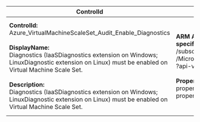 | ControlId | Dependent Azure API(s) and Properties | Control Spec |
|-----------|-------------------------------------|------------------|
| <b>ControlId:</b><br>Azure_VirtualMachineScaleSet_Audit_Enable_Diagnostics<br><br><b>DisplayName:</b><br>Diagnostics (IaaSDiagnostics extension on Windows; LinuxDiagnostic extension on Linux) must be enabled on Virtual Machine Scale Set.<br><br><b>Description: </b><br> Diagnostics (IaaSDiagnostics extension on Windows; LinuxDiagnostic extension on Linux) must be enabled on Virtual Machine Scale Set. |<b> ARM API to list all the VMSS configurations under the specified subscription: </b> <br> /subscriptions/{0}/providers<br>/Microsoft.Compute/virtualMachineScaleSets<br>?api-version=2019-07-01 <br><br><b>Properties:</b><br> properties/storageProfile/osDisk/osType<br>properties/virtualMachineProfile/extensionProfile/extensions| <b>Scope: </b> All VMSS in a subscription<br><br><b>Config: </b><br> LinuxExtensionType:"LinuxDiagnostic"<br>LinuxExtensionPublisher:"Microsoft.OSTCExtensions"<br>WindowsExtensionType:"IaaSDiagnostics"<br>WindowsExtensionPublisher:"Microsoft.Azure.Diagnostics"<br><br><b>Passed: </b><br>Required diagnostics extension is present in VM Scale Set.<br><br><b>Failed: </b><br>Required diagnostics extension is missing in VM Scale Set. |
